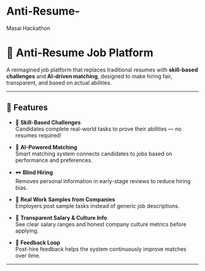 # Anti-Resume-
Masai Hackathon
# 🧠 Anti-Resume Job Platform

A reimagined job platform that replaces traditional resumes with **skill-based challenges** and **AI-driven matching**, designed to make hiring fair, transparent, and based on actual abilities.

---

## 🚀 Features

- 🎯 **Skill-Based Challenges**  
  Candidates complete real-world tasks to prove their abilities — no resumes required!

- 🤖 **AI-Powered Matching**  
  Smart matching system connects candidates to jobs based on performance and preferences.

- 🕶️ **Blind Hiring**  
  Removes personal information in early-stage reviews to reduce hiring bias.

- 💼 **Real Work Samples from Companies**  
  Employers post sample tasks instead of generic job descriptions.

- 💸 **Transparent Salary & Culture Info**  
  See clear salary ranges and honest company culture metrics before applying.

- 🔁 **Feedback Loop**  
  Post-hire feedback helps the system continuously improve matches over time.

---




